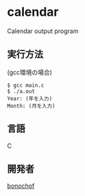 # calendar
Calendar output program

## 実行方法
(gcc環境の場合)
```
$ gcc main.c
$ ./a.out
Year: (年を入力)
Month: (月を入力)
```

## 言語
C

## 開発者
[bonochof](https://github.com/bonochof)
